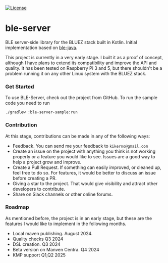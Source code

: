 [![License](https://img.shields.io/badge/License-Apache_2.0-blue.svg)](https://opensource.org/licenses/Apache-2.0)

# ble-server
BLE server-side library for the BLUEZ stack built in Kotlin. Initial implementation based on  [ble-java](https://github.com/tongo/ble-java).

This project is currently in a very early stage. I built it as a proof of concept, although I have plans to extend its compatibility and improve the API and quality. It has been tested on Raspberry Pi 3 and 5, but there shouldn't be a problem running it on any other Linux system with the BLUEZ stack.

### Get Started

To use BLE-Server, check out the project from GitHub. To run the sample code you need to run
```
./gradlew :ble-server-sample:run
```

### Contribution

At this stage, contributions can be made in any of the following ways:

- Feedback. You can send me your feedback to `kikerno@gmail.com`
- Create an issue on the project with anything you think is not working properly or a feature you would like to see. Issues are a good way to help a project grow and improve.
- Create a Pull Request. If something can easily improved, or cleaned up, feel free to do so. For features, it would be better to discuss an issue before creating a PR.
- Giving a star to the project. That would give visibility and attract other developers to contribute.
- Share on Slack channels or other online forums.

### Roadmap

As mentioned before, the project is in an early stage, but these are the features I would like to implement in the following months.

- Local maven publishing. August 2024.
- Quality checks Q3 2024
- DSL creation. Q3 2024
- Beta version on Manven Centra. Q4 2024
- KMP support Q1,Q2 2025


